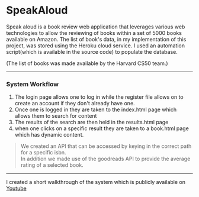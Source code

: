 # SpeakAloud
Speak aloud is a book review web application that leverages various web technologies to allow the reviewing of books within a set of 5000 books available on Amazon. The list of book's data, in my implementation of this project, was stored using the Heroku cloud service. I used an automation script(which is available in the source code) to populate the database.

(The list of books was made available by the Harvard CS50 team.)

---

### System Workflow
1. The login page allows one to log in while the register file allows on to create an account if they don't already have one.
2. Once one is logged in they are taken to the index.html page which allows them to search for content
3. The results of the search are then held in the results.html page
4. when one clicks on a specific result they are taken to a book.html page which has dynamic content.

> We created an API that can be accessed by keying in the correct path for a specific isbn.   
> In addition we made use of the goodreads API to provide the average rating of a selected book.

---

I created a short walkthrough of the system which is publicly available on [Youtube](https://youtu.be/fKeBRfGjq4c)
